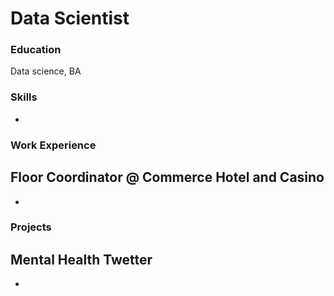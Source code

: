 # Data Scientist

### Education
Data science, BA

### Skills
-
### Work Experience 
Floor Coordinator @ Commerce Hotel and Casino
-
-

### Projects
Mental Health Twetter
-
-
